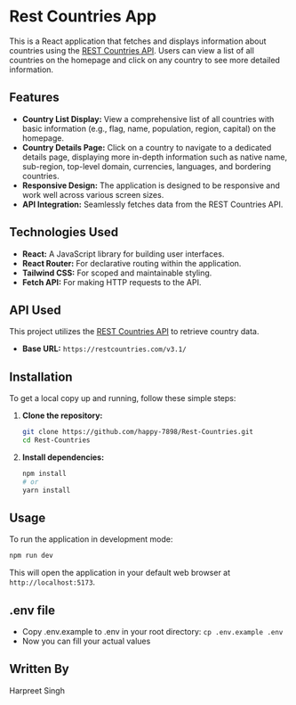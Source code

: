# Rest Countries App

This is a React application that fetches and displays information about countries using the [REST Countries API](https://restcountries.com/). Users can view a list of all countries on the homepage and click on any country to see more detailed information.

## Features

  - **Country List Display:** View a comprehensive list of all countries with basic information (e.g., flag, name, population, region, capital) on the homepage.
  - **Country Details Page:** Click on a country to navigate to a dedicated details page, displaying more in-depth information such as native name, sub-region, top-level domain, currencies, languages, and bordering countries.
  - **Responsive Design:** The application is designed to be responsive and work well across various screen sizes.
  - **API Integration:** Seamlessly fetches data from the REST Countries API.

## Technologies Used

  - **React:** A JavaScript library for building user interfaces.
  - **React Router:** For declarative routing within the application.
  - **Tailwind CSS:** For scoped and maintainable styling.
  - **Fetch API:** For making HTTP requests to the API.

## API Used

This project utilizes the [REST Countries API](https://restcountries.com/) to retrieve country data.

  - **Base URL:** `https://restcountries.com/v3.1/`

## Installation

To get a local copy up and running, follow these simple steps:

1.  **Clone the repository:**

    ```bash
    git clone https://github.com/happy-7898/Rest-Countries.git
    cd Rest-Countries
    ```

2.  **Install dependencies:**

    ```bash
    npm install
    # or
    yarn install
    ```

## Usage

To run the application in development mode:

```bash
npm run dev
```


This will open the application in your default web browser at `http://localhost:5173`.

## .env file 
- Copy .env.example to .env in your root directory:
`cp .env.example .env
`
- Now you can fill your actual values



## Written By
Harpreet Singh
